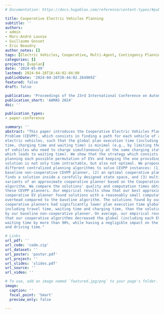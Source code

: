 ```yaml
---
# Documentation: https://docs.hugoblox.com/reference/content-types/#publications

title: Cooperative Electric Vehicles Planning
subtitle: ''
authors:
- admin
- Marc-André Lavoie
- Guillaume Gosset
- Éric Beaudry
author_notes: []
tags: [Electric Vehicles, Cooperative, Multi-Agent, Contingency Planning, Deterministic Planning]
categories: []
projects: [veplan]
date: '2024-05-09'
lastmod: 2024-04-26T16:44:02-04:00
publishDate: '2024-04-26T20:44:02.264969Z'
featured: false
draft: false

publication: 'Proceedings of the 23rd International Conference on Autonomous Agents and Multi-Agent Systems'
publication_short: 'AAMAS 2024'
doi: ''

publication_types:
- paper-conference

summary: ''
abstract: "This paper introduces the Cooperative Electric Vehicles Planning
Problem (CEVPP), which consists in finding a path for each vehicle of a fleet of
electric vehicles, such that the global plan execution time (including travel
time, charging time and waiting time) is minimal (e.g., by limiting the number
of vehicles who need to charge simultaneously at the same charging station,
which leads to waiting time). We show that the strategy which consists in
planning each possible permutation of EVs and keeping the one providing the best
solution is not only time intractable, but also not optimal. We propose
different centralized planning algorithms to solve CEVPP instances: (1) a
baseline non-cooperative CEVPP planner, (2) an optimal cooperative planner that
finds a solution inside a carefully designed state space, and (3) multiple
variants of an approximate cooperative planner based on the Cooperative-A*
algorithm. We compare the solutions' quality and computation times obtained by
these CEVPP planners. Our empirical results show that our best approximate
cooperative EV planner found solutions with a reasonably small computational
overhead compared to the baseline algorithm. The solutions found by our
cooperative planners had significantly lower plan execution time globally,
including travel time, waiting time and charging time, than the solution found
by our baseline non-cooperative planner. On average, our empirical results show
that our cooperative algorithms decreased the global (including each EVs)
waiting time by more than 90%, while having a negligible impact on the charging
and driving time."

# Links
url_pdf: ''
url_code: 'code.zip'
url_dataset: ''
url_poster: 'poster.pdf'
url_project: ''
url_slides: 'slides.pdf'
url_source: ''
url_video: ''

# To use, add an image named `featured.jpg/png` to your page's folder.
image:
  caption: ''
  focal_point: 'Smart'
  preview_only: false

---
```


